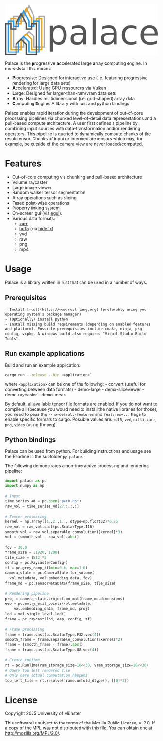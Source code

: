 <p align="center">
  <img width="800" src="banner.svg" />
</p>

Palace is the **p**rogressive **a**ccelerated **l**arge **a**rray **c**omputing **e**ngine.
In more detail this means:

- **P**rogressive: Designed for interactive use (i.e. featuring progressive rendering for large data sets)
- **A**ccelerated: Using GPU ressources via Vulkan
- **L**arge: Designed for larger-than-ram/vram data sets
- **A**rray: Handles multidimensional (i.e. grid-shaped) array data
- **C**omputing **E**ngine: A library with rust and python bindings

Palace enables rapid iteration during the development of out-of-core processing pipelines via chunked level-of-detail data representations and a pull-based compute architecture.
A user first defines a pipeline by combining input sources with data-transformation and/or rendering operators.
This pipeline is queried to dynamically compute chunks of the result tensor.
Chunks of input or intermediate tensors which may, for example, be outside of the camera view are never loaded/computed.

# Features

- Out-of-core computing via chunking and pull-based architecture
- Volume raycaster
- Large image viewer
- Random walker tensor segmentation
- Array operations such as slicing
- Fused point-wise operations
- Property linking system 
- On-screen gui (via [egui](https://github.com/emilk/egui)).
- Various data formats:
    - [zarr](https://zarr.dev/)
    - [hdf5](https://www.hdfgroup.org/solutions/hdf5/) (via [hidefix](https://github.com/gauteh/hidefix))
    - [vvd](https://voreen.uni-muenster.de)
    - raw
    - png
    - mp4

# Usage

Palace is a library written in rust that can be used in a number of ways.

## Prerequisites
    - Install [rust](https://www.rust-lang.org) (preferably using your operating system's package manager)
    - (Optionally) install python
    - Install missing build requirements (depending on enabled features and platform). Possible prerequisites include cmake, ninja, pkg-config, vcpkg. A windows build also requires "Visual Studio Build Tools".

## Run example applications
Build and run an example application:

```sh
cargo run --release --bin <application>`
```

where `<application>` can be one of the following:
    - convert (useful for converting between data formats)
    - demo-large
    - demo-sliceviewer
    - demo-raycaster
    - demo-mean

By default, all available tensor file formats are enabled.
If you do not want to compile all (because you would need to install the native libraries for those), you need to pass the `--no-default-features` and `features=...` flags to enable specific formats to cargo.
Possible values are: `hdf5`, `vvd`, `nifti`, `zarr`, `png`, `video` (using ffmpeg).

## Python bindings

Palace can be used from python.
For building instructions and usage see the Readme in the subfolder `py-palace`.

The following demonstrates a non-interactive processing and rendering pipeline:

```python
import palace as pc
import numpy as np

# Input
time_series_4d = pc.open("path.h5")
raw_vol = time_series_4d[27,:,:,:]

# Tensor processing
kernel = np.array([1.,2.,1.], dtype=np.float32)*0.25
raw_vol = raw_vol.cast(pc.ScalarType.I16)
smooth_vol = raw_vol.separable_convolution([kernel]*3)
vol = (smooth_vol - raw_vol).abs()

fov = 30.0
frame_size = [1920, 1200]
tile_size = [512]*2
config = pc.RaycasterConfig()
tf = pc.grey_ramp_tf(min=0.0, max=1.0)
camera_state = pc.CameraState.for_volume(
  vol.metadata, vol.embedding_data, fov)
frame_md = pc.TensorMetaData(frame_size, tile_size)

# Rendering pipeline
proj = camera_state.projection_mat(frame_md.dimensions)
eep = pc.entry_exit_points(vol.metadata,
    vol.embedding_data, frame_md, proj)
lod = vol.single_level_lod()
frame = pc.raycast(lod, eep, config, tf)

# Frame processing
frame = frame.cast(pc.ScalarType.F32.vec(4))
smooth_frame = frame.separable_convolution([kernel]*2)
frame = (smooth_frame - frame).abs()
frame = frame.cast(pc.ScalarType.U8.vec(4))

# Create runtime
rt = pc.RunTime(ram_storage_size=10<<30, vram_storage_size=10<<30)
# Query top left rendered tile
# Only here actual computation happens
top_left_tile = rt.resolve(frame.unfold_dtype(), [[0]*3])
```

# License

Copyright 2025 University of Münster

This software is subject to the terms of the Mozilla Public License, v. 2.0. If a copy of the MPL was not distributed with this file, You can obtain one at http://mozilla.org/MPL/2.0/.
